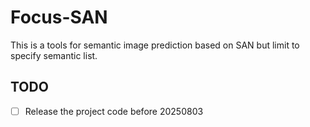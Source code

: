 # Focus-SAN
This is a tools for semantic image prediction based on SAN but limit to specify semantic list.

## TODO
- [ ] Release the project code before 20250803

